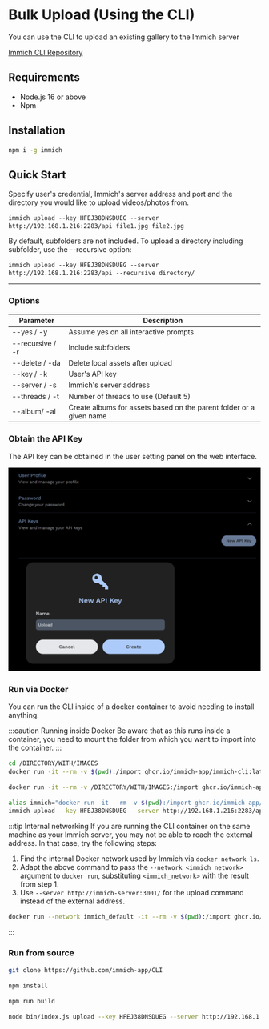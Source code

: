 # Bulk Upload (Using the CLI)

You can use the CLI to upload an existing gallery to the Immich server

[Immich CLI Repository](https://github.com/immich-app/CLI)

## Requirements

- Node.js 16 or above
- Npm

## Installation

```bash
npm i -g immich
```

## Quick Start

Specify user's credential, Immich's server address and port and the directory you would like to upload videos/photos from.

```
immich upload --key HFEJ38DNSDUEG --server http://192.168.1.216:2283/api file1.jpg file2.jpg
```

By default, subfolders are not included. To upload a directory including subfolder, use the --recursive option:

```
immich upload --key HFEJ38DNSDUEG --server http://192.168.1.216:2283/api --recursive directory/
```

---

### Options

| Parameter        | Description                                                         |
| ---------------- | ------------------------------------------------------------------- |
| --yes / -y       | Assume yes on all interactive prompts                               |
| --recursive / -r | Include subfolders                                                  |
| --delete / -da   | Delete local assets after upload                                    |
| --key / -k       | User's API key                                                      |
| --server / -s    | Immich's server address                                             |
| --threads / -t   | Number of threads to use (Default 5)                                |
| --album/ -al     | Create albums for assets based on the parent folder or a given name |

### Obtain the API Key

The API key can be obtained in the user setting panel on the web interface.

![Obtain Api Key](./img/obtain-api-key.png)


### Run via Docker

You can run the CLI inside of a docker container to avoid needing to install anything.

:::caution Running inside Docker
Be aware that as this runs inside a container, you need to mount the folder from which you want to import into the container.
:::

```bash title="Upload current directory"
cd /DIRECTORY/WITH/IMAGES
docker run -it --rm -v $(pwd):/import ghcr.io/immich-app/immich-cli:latest upload --key HFEJ38DNSDUEG --server http://192.168.1.216:2283/api
```

```bash title="Upload target directory"
docker run -it --rm -v /DIRECTORY/WITH/IMAGES:/import ghcr.io/immich-app/immich-cli:latest upload --key HFEJ38DNSDUEG --server http://192.168.1.216:2283/api
```

```bash title="Create an alias"
alias immich="docker run -it --rm -v $(pwd):/import ghcr.io/immich-app/immich-cli:latest"
immich upload --key HFEJ38DNSDUEG --server http://192.168.1.216:2283/api
```

:::tip Internal networking
If you are running the CLI container on the same machine as your Immich server, you may not be able to reach the external address. In that case, try the following steps:
1. Find the internal Docker network used by Immich via `docker network ls`.
2. Adapt the above command to pass the `--network <immich_network>` argument to `docker run`, substituting `<immich_network>` with the result from step 1.
3. Use `--server http://immich-server:3001/` for the upload command instead of the external address.

```bash title="Upload to internal address"
docker run --network immich_default -it --rm -v $(pwd):/import ghcr.io/immich-app/immich-cli:latest upload --key HFEJ38DNSDUEG --server http://immich-server:3001/
```
:::

### Run from source

```bash title="Clone Repository"
git clone https://github.com/immich-app/CLI
```

```bash title="Install dependencies"
npm install
```

```bash title="Build the project"
npm run build
```

```bash title="Run the command"
node bin/index.js upload --key HFEJ38DNSDUEG --server http://192.168.1.216:2283/api --recursive your/asset/directory
```
